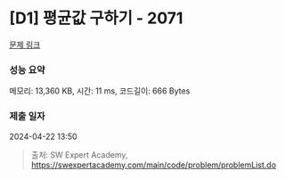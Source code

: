 # [D1] 평균값 구하기 - 2071 

[문제 링크](https://swexpertacademy.com/main/code/problem/problemDetail.do?contestProbId=AV5QRnJqA5cDFAUq) 

### 성능 요약

메모리: 13,360 KB, 시간: 11 ms, 코드길이: 666 Bytes

### 제출 일자

2024-04-22 13:50



> 출처: SW Expert Academy, https://swexpertacademy.com/main/code/problem/problemList.do